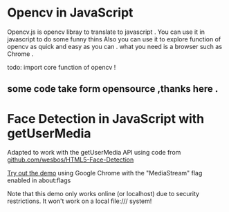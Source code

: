 # Opencv  in JavaScript 

Opencv.js is  opencv libray to translate to javascript .
You can use it in javascript to do some funny thins 
Also you can use it  to explore function of opencv 
as quick and easy as you can .
what you need is a browser such as Chrome .

todo: 
	import core function of opencv !
	
	
some code take form opensource ,thanks here .
----------------------------------------------
# Face Detection in JavaScript with getUserMedia

Adapted to work with the getUserMedia API using code from [github.com/wesbos/HTML5-Face-Detection](https://github.com/wesbos/HTML5-Face-Detection)

[Try out the demo](http://neave.github.com/face-detection/) using Google Chrome with the "MediaStream" flag enabled in about:flags

Note that this demo only works online (or localhost) due to security restrictions. It won't work on a local file:/// system!